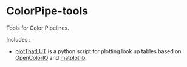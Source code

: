 ColorPipe-tools
===============

Tools for Color Pipelines.

Includes :

+ [plotThatLUT](https://github.com/mikrosimage/ColorPipe-tools/tree/master/plotThatLut) is a python script for plotting look up tables based on [OpenColorIO](http://opencolorio.org/) and [matplotlib](http://matplotlib.org/).
